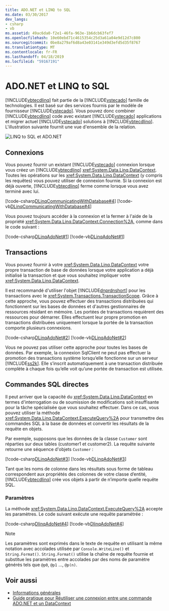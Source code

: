 ```yaml
---
title: ADO.NET et LINQ to SQL
ms.date: 03/30/2017
dev_langs:
- csharp
- vb
ms.assetid: 49ac6da0-f2e1-46fa-963e-1b6dcb63fef7
ms.openlocfilehash: 10e60ebd71c4615354c25d3a61a04e9d12d7c800
ms.sourcegitcommit: 0be8a279af6d8a43e03141e349d3efd5d35f8767
ms.translationtype: MT
ms.contentlocale: fr-FR
ms.lasthandoff: 04/18/2019
ms.locfileid: "59167191"
---
```

# <a name="adonet-and-linq-to-sql"></a>ADO.NET et LINQ to SQL
[!INCLUDE[vbtecdlinq](../../../../../../includes/vbtecdlinq-md.md)] fait partie de la [!INCLUDE[vstecado](../../../../../../includes/vstecado-md.md)] famille de technologies. Il est basé sur des services fournis par le modèle de fournisseur [!INCLUDE[vstecado](../../../../../../includes/vstecado-md.md)]. Vous pouvez donc combiner [!INCLUDE[vbtecdlinq](../../../../../../includes/vbtecdlinq-md.md)] code avec existant [!INCLUDE[vstecado](../../../../../../includes/vstecado-md.md)] applications et migrer actuel [!INCLUDE[vstecado](../../../../../../includes/vstecado-md.md)] solutions à [!INCLUDE[vbtecdlinq](../../../../../../includes/vbtecdlinq-md.md)]. L'illustration suivante fournit une vue d'ensemble de la relation.  
  
 ![LINQ to SQL et ADO.NET](../../../../../../docs/framework/data/adonet/sql/linq/media/dlinq-3.png "DLinq_3")  
  
## <a name="connections"></a>Connexions  
 Vous pouvez fournir un existant [!INCLUDE[vstecado](../../../../../../includes/vstecado-md.md)] connexion lorsque vous créez un [!INCLUDE[vbtecdlinq](../../../../../../includes/vbtecdlinq-md.md)] <xref:System.Data.Linq.DataContext>. Toutes les opérations sur les <xref:System.Data.Linq.DataContext> (y compris les requêtes) vous pouvez utiliser de connexion fournie. Si la connexion est déjà ouverte, [!INCLUDE[vbtecdlinq](../../../../../../includes/vbtecdlinq-md.md)] ferme comme lorsque vous avez terminé avec lui.  
  
 [!code-csharp[DLinqCommunicatingWithDatabase#4](../../../../../../samples/snippets/csharp/VS_Snippets_Data/DLinqCommunicatingWithDatabase/cs/Program.cs#4)]
 [!code-vb[DLinqCommunicatingWithDatabase#4](../../../../../../samples/snippets/visualbasic/VS_Snippets_Data/DLinqCommunicatingWithDatabase/vb/Module1.vb#4)]  
  
 Vous pouvez toujours accéder à la connexion et la fermer à l'aide de la propriété <xref:System.Data.Linq.DataContext.Connection%2A>, comme dans le code suivant :  
  
 [!code-csharp[DLinqAdoNet#1](../../../../../../samples/snippets/csharp/VS_Snippets_Data/DLinqAdoNet/cs/Program.cs#1)]
 [!code-vb[DLinqAdoNet#1](../../../../../../samples/snippets/visualbasic/VS_Snippets_Data/DLinqAdoNet/vb/Module1.vb#1)]  
  
## <a name="transactions"></a>Transactions  
 Vous pouvez fournir à votre <xref:System.Data.Linq.DataContext> votre propre transaction de base de données lorsque votre application a déjà initialisé la transaction et que vous souhaitez impliquer votre <xref:System.Data.Linq.DataContext>.  
  
 Il est recommandé d'utiliser l'objet [!INCLUDE[dnprdnshort](../../../../../../includes/dnprdnshort-md.md)] pour les transactions avec le <xref:System.Transactions.TransactionScope>. Grâce à cette approche, vous pouvez effectuer des transactions distribuées qui fonctionnent sur les bases de données et d'autres gestionnaires de ressources résidant en mémoire. Les portées de transactions requièrent des ressources pour démarrer. Elles effectuent leur propre promotion en transactions distribuées uniquement lorsque la portée de la transaction comporte plusieurs connexions.  
  
 [!code-csharp[DLinqAdoNet#2](../../../../../../samples/snippets/csharp/VS_Snippets_Data/DLinqAdoNet/cs/Program.cs#2)]
 [!code-vb[DLinqAdoNet#2](../../../../../../samples/snippets/visualbasic/VS_Snippets_Data/DLinqAdoNet/vb/Module1.vb#2)]  
  
 Vous ne pouvez pas utiliser cette approche pour toutes les bases de données. Par exemple, la connexion SqlClient ne peut pas effectuer la promotion des transactions système lorsqu’elle fonctionne sur un serveur [!INCLUDE[ss2k](../../../../../../includes/ss2k-md.md)]. Elle s’inscrit automatiquement à une transaction distribuée complète à chaque fois qu’elle voit qu’une portée de transaction est utilisée.  
  
## <a name="direct-sql-commands"></a>Commandes SQL directes  
 Il peut arriver que la capacité du <xref:System.Data.Linq.DataContext> en termes d'interrogation ou de soumission de modifications soit insuffisante pour la tâche spécialisée que vous souhaitez effectuer. Dans ce cas, vous pouvez utiliser la méthode <xref:System.Data.Linq.DataContext.ExecuteQuery%2A> pour transmettre des commandes SQL à la base de données et convertir les résultats de la requête en objets.  
  
 Par exemple, supposons que les données de la classe `Customer` sont réparties sur deux tables (customer1 et customer2). La requête suivante retourne une séquence d'objets `Customer` :  
  
 [!code-csharp[DLinqAdoNet#3](../../../../../../samples/snippets/csharp/VS_Snippets_Data/DLinqAdoNet/cs/Program.cs#3)]
 [!code-vb[DLinqAdoNet#3](../../../../../../samples/snippets/visualbasic/VS_Snippets_Data/DLinqAdoNet/vb/Module1.vb#3)]  
  
 Tant que les noms de colonne dans les résultats sous forme de tableau correspondent aux propriétés des colonnes de votre classe d’entité, [!INCLUDE[vbtecdlinq](../../../../../../includes/vbtecdlinq-md.md)] crée vos objets à partir de n’importe quelle requête SQL.  
  
### <a name="parameters"></a>Paramètres  
 La méthode <xref:System.Data.Linq.DataContext.ExecuteQuery%2A> accepte les paramètres. Le code suivant exécute une requête paramétrée :  
  
 [!code-csharp[DlinqAdoNet#4](../../../../../../samples/snippets/csharp/VS_Snippets_Data/DLinqAdoNet/cs/Program.cs#4)]
 [!code-vb[DlinqAdoNet#4](../../../../../../samples/snippets/visualbasic/VS_Snippets_Data/DLinqAdoNet/vb/Module1.vb#4)]  
  
> [!NOTE]
>  Les paramètres sont exprimés dans le texte de requête en utilisant la même notation avec accolades utilisée par `Console.WriteLine()` et `String.Format()`. `String.Format()` utilise la chaîne de requête fournie et substitue les paramètres entre accolades par des noms de paramètre générés tels que `@p0`, `@p1` …, `@p(n)`.  
  
## <a name="see-also"></a>Voir aussi

- [Informations générales](../../../../../../docs/framework/data/adonet/sql/linq/background-information.md)
- [Guide pratique pour Réutiliser une connexion entre une commande ADO.NET et un DataContext](../../../../../../docs/framework/data/adonet/sql/linq/how-to-reuse-a-connection-between-an-ado-net-command-and-a-datacontext.md)
